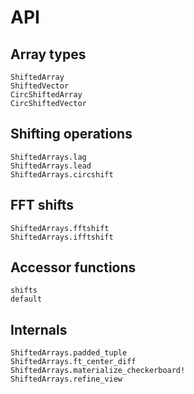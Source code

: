 # API

## Array types

```@docs
ShiftedArray
ShiftedVector
CircShiftedArray
CircShiftedVector
```

## Shifting operations

```@docs
ShiftedArrays.lag
ShiftedArrays.lead
ShiftedArrays.circshift
```

## FFT shifts

```@docs
ShiftedArrays.fftshift
ShiftedArrays.ifftshift
```

## Accessor functions

```@docs
shifts
default
```

## Internals

```@docs
ShiftedArrays.padded_tuple
ShiftedArrays.ft_center_diff
ShiftedArrays.materialize_checkerboard!
ShiftedArrays.refine_view
```
